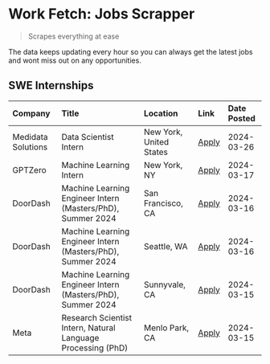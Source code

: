 # Work Fetch: Jobs Scrapper
> Scrapes everything at ease

The data keeps updating every hour so you can always get the latest jobs and wont miss out on any opportunities.

## SWE Internships
<!--START_SECTION:workfetch-->
| Company            | Title                                                        | Location                | Link                                                                                                                                                                                                                                                                     | Date Posted   |
|:-------------------|:-------------------------------------------------------------|:------------------------|:-------------------------------------------------------------------------------------------------------------------------------------------------------------------------------------------------------------------------------------------------------------------------|:--------------|
| Medidata Solutions | Data Scientist Intern                                        | New York, United States | [Apply](https://www.linkedin.com/jobs/view/data-scientist-intern-at-medidata-solutions-3810253704?position=5&pageNum=0&refId=pkXPZa1gH59D%2FvFhva1xRw%3D%3D&trackingId=dMBuno3D5pQ5NrUm7JjOgQ%3D%3D&trk=public_jobs_jserp-result_search-card)                            | 2024-03-26    |
| GPTZero            | Machine Learning Intern                                      | New York, NY            | [Apply](https://www.linkedin.com/jobs/view/machine-learning-intern-at-gptzero-3860723963?position=9&pageNum=0&refId=pkXPZa1gH59D%2FvFhva1xRw%3D%3D&trackingId=aRGFxXfiGXDVbC5KMxLUIg%3D%3D&trk=public_jobs_jserp-result_search-card)                                     | 2024-03-17    |
| DoorDash           | Machine Learning Engineer Intern (Masters/PhD), Summer 2024  | San Francisco, CA       | [Apply](https://www.linkedin.com/jobs/view/machine-learning-engineer-intern-masters-phd-summer-2024-at-doordash-3736457737?position=3&pageNum=0&refId=pkXPZa1gH59D%2FvFhva1xRw%3D%3D&trackingId=RxaenvGVGBkFv03kfS2Y8Q%3D%3D&trk=public_jobs_jserp-result_search-card)   | 2024-03-16    |
| DoorDash           | Machine Learning Engineer Intern (Masters/PhD), Summer 2024  | Seattle, WA             | [Apply](https://www.linkedin.com/jobs/view/machine-learning-engineer-intern-masters-phd-summer-2024-at-doordash-3736455966?position=4&pageNum=0&refId=pkXPZa1gH59D%2FvFhva1xRw%3D%3D&trackingId=g4XvAUQAKhYFql6Ji7WKQg%3D%3D&trk=public_jobs_jserp-result_search-card)   | 2024-03-16    |
| DoorDash           | Machine Learning Engineer Intern (Masters/PhD), Summer 2024  | Sunnyvale, CA           | [Apply](https://www.linkedin.com/jobs/view/machine-learning-engineer-intern-masters-phd-summer-2024-at-doordash-3736454973?position=2&pageNum=0&refId=pkXPZa1gH59D%2FvFhva1xRw%3D%3D&trackingId=Th5Fn7HFmMEX%2BUidf5qvUA%3D%3D&trk=public_jobs_jserp-result_search-card) | 2024-03-15    |
| Meta               | Research Scientist Intern, Natural Language Processing (PhD) | Menlo Park, CA          | [Apply](https://www.linkedin.com/jobs/view/research-scientist-intern-natural-language-processing-phd-at-meta-3858718375?position=10&pageNum=0&refId=pkXPZa1gH59D%2FvFhva1xRw%3D%3D&trackingId=mXr7aSk7wVfWdanUxPmzDg%3D%3D&trk=public_jobs_jserp-result_search-card)     | 2024-03-15    |
<!--END_SECTION:workfetch-->
